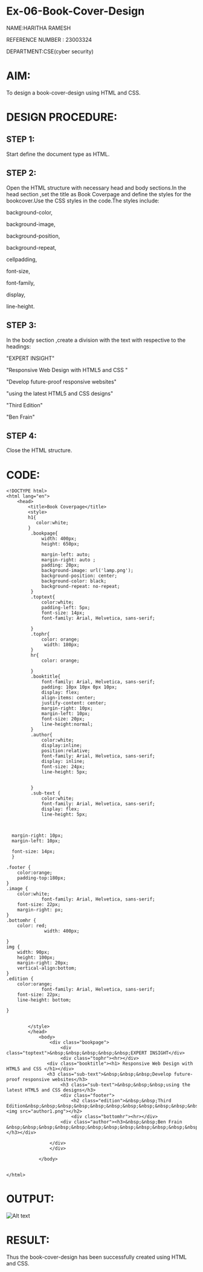 # Ex-06-Book-Cover-Design

NAME:HARITHA RAMESH

REFERENCE NUMBER : 23003324

DEPARTMENT:CSE(cyber security)

# AIM:
To design a book-cover-design using HTML and CSS.

# DESIGN PROCEDURE:
## STEP 1:
Start define the document type as HTML.
## STEP 2:
Open the HTML structure with necessary head and body sections.In the head section ,set the title as Book Coverpage and define the styles for the bookcover.Use the CSS styles in the code.The styles include:

background-color,

background-image,

background-position,

background-repeat,

cellpadding,

font-size,

font-family,

display,

line-height.

## STEP 3:
In the body section ,create a division with the text with respective to the headings:

"EXPERT INSIGHT"

"Responsive Web Design with HTML5 and CSS "

"Develop future-proof responsive websites"

"using the latest HTML5 and CSS designs"

"Third Edition"

"Ben Frain"

## STEP 4:

Close the HTML structure.

# CODE:

```
<!DOCTYPE html>
<html lang="en">
    <head>
        <title>Book Coverpage</title>
        <style>
        h1{
           color:white;
        }
         .bookpage{
             width: 400px;
             height: 650px;
             
             margin-left: auto;
             margin-right: auto ;
             padding: 20px;
             background-image: url('lamp.png');
             background-position: center;
             background-color: black;
             background-repeat: no-repeat;
         }
         .toptext{
             color:white;
             padding-left: 5px;
             font-size: 14px;
             font-family: Arial, Helvetica, sans-serif;
             
         }
         .tophr{
             color: orange;
              width: 180px;
         }
         hr{
             color: orange;
            
         }
         .booktitle{
             font-family: Arial, Helvetica, sans-serif;
             padding: 10px 10px 0px 10px;
             display: flex;
             align-items: center;
             justify-content: center;
             margin-right: 10px;
             margin-left: 10px;
             font-size: 20px;
             line-height:normal;
         }
         .author{
             color:white;
             display:inline;
             position:relative;
             font-family: Arial, Helvetica, sans-serif;
             display: inline;
             font-size: 24px;
             line-height: 5px;
              
             
         }
         .sub-text {
             color:white;
             font-family: Arial, Helvetica, sans-serif;
             display: flex;
             line-height: 5px;

            
            
  margin-right: 10px;
  margin-left: 10px;

  font-size: 14px;
  }
  
.footer {
    color:orange;
    padding-top:180px;
}
.image {
    color:white;
             font-family: Arial, Helvetica, sans-serif;
    font-size: 22px;
    margin-right: px;
}
.bottomhr { 
    color: red;
              width: 400px;

}
img {
    width: 90px;
    height: 100px;
    margin-right: 20px;
    vertical-align:bottom;
}
.edition {
    color:orange;
             font-family: Arial, Helvetica, sans-serif;
    font-size: 22px;
    line-height: bottom;
 
}


        </style>
        </head>
            <body>
                <div class="bookpage">
                    <div class="toptext">&nbsp;&nbsp;&nbsp;&nbsp;&nbsp;EXPERT INSIGHT</div>
                    <div class="tophr"><hr></div> 
               <div class="booktitle"><h1> Responsive Web Design with HTML5 and CSS </h1></div>
               <h3 class="sub-text">&nbsp;&nbsp;&nbsp;Develop future-proof responsive websites</h3>
                    <h3 class="sub-text">&nbsp;&nbsp;&nbsp;using the latest HTML5 and CSS designs</h3>
                    <div class="footer">
                        <h2 class="edition">&nbsp;&nbsp;Third Edition&nbsp;&nbsp;&nbsp;&nbsp;&nbsp;&nbsp;&nbsp;&nbsp;&nbsp;&nbsp;&nbsp;&nbsp;&nbsp;&nbsp;&nbsp;&nbsp;&nbsp;&nbsp;&nbsp;  <img src="author1.png"></h2>
                        <div class="bottomhr"><hr></div>
                    <div class="author"><h3>&nbsp;&nbsp;Ben Frain &nbsp;&nbsp;&nbsp;&nbsp;&nbsp;&nbsp;&nbsp;&nbsp;&nbsp;&nbsp;&nbsp;&nbsp;&nbsp;&nbsp;&nbsp;&nbsp;&nbsp;&nbsp;Packt></h3></div>
                    
                </div>
                </div> 
                
            </body>
        
    
</html>

```
# OUTPUT:



![Alt text](coverpg.png)










# RESULT:
Thus the book-cover-design has been successfully created using HTML and CSS.